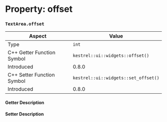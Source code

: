 
# Property: offset
### `TextArea.offset`

| Aspect | Value |
| --- | --- |
| Type | `int` |
| C++ Getter Function Symbol | `kestrel::ui::widgets::offset()` |
| Introduced | 0.8.0 |
| C++ Setter Function Symbol | `kestrel::ui::widgets::set_offset()` |
| Introduced | 0.8.0 |

#### Getter Description

#### Setter Description

